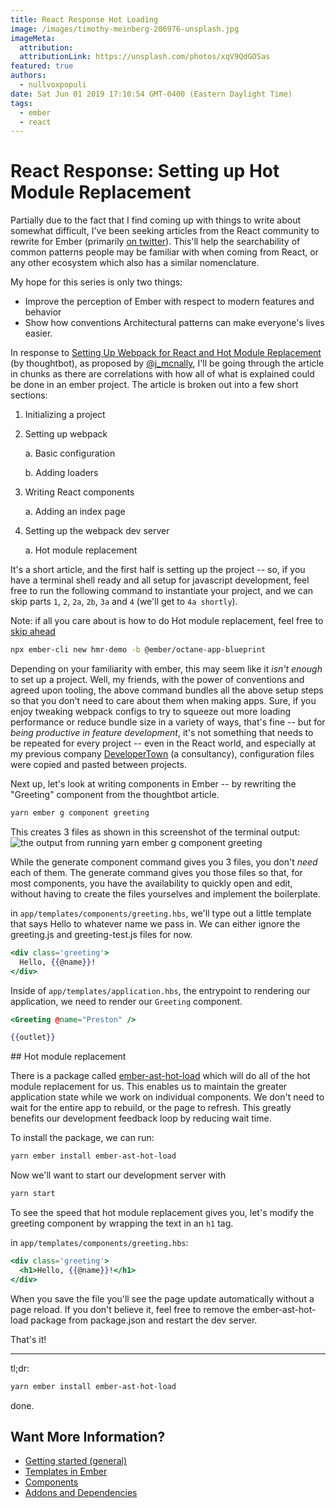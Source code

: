 ```yaml
---
title: React Response Hot Loading
image: /images/timothy-meinberg-206976-unsplash.jpg
imageMeta:
  attribution:
  attributionLink: https://unsplash.com/photos/xqV9QdGOSas
featured: true
authors:
  - nullvoxpopuli
date: Sat Jun 01 2019 17:10:54 GMT-0400 (Eastern Daylight Time)
tags:
  - ember
  - react
---
```


# React Response: Setting up Hot Module Replacement

Partially due to the fact that I find coming up with things to write about somewhat difficult, I've been seeking articles from the React community to rewrite for Ember (primarily [on twitter](https://twitter.com/nullvoxpopuli/status/1134602455088619521)). This'll help the searchability of common patterns people may be familiar with when coming from React, or any other ecosystem which also has a similar nomenclature.

My hope for this series is only two things:
 - Improve the perception of Ember with respect to modern features and behavior
 - Show how conventions Architectural patterns can make everyone's lives easier.


In response to [Setting Up Webpack for React and Hot Module Replacement](https://thoughtbot.com/blog/setting-up-webpack-for-react-and-hot-module-replacement) (by thoughtbot), as proposed by [@j_mcnally](https://twitter.com/j_mcnally/status/1134844414256386048), I'll be going through the article in chunks as there are correlations with how all of what is explained could be done in an ember project.
The article is broken out into a few short sections:

1. Initializing a project

2. Setting up webpack

    a. Basic configuration

    b. Adding loaders

 3. Writing React components

    a. Adding an index page

 4. Setting up the webpack dev server

    a. Hot module replacement

It's a short article, and the first half is setting up the project -- so, if you have a terminal shell ready and all setup for javascript development, feel free to run the following command to instantiate your project, and we can skip parts `1`, `2`, `2a`, `2b`, `3a` and `4` (we'll get to `4a shortly`).

Note: if all you care about is how to do Hot module replacement, feel free to [skip ahead](#hmr)

```bash
npx ember-cli new hmr-demo -b @ember/octane-app-blueprint
```

Depending on your familiarity with ember, this may seem like it _isn't enough_ to set up a project. Well, my friends, with the power of conventions and agreed upon tooling, the above command bundles all the above setup steps so that you don't need to care about them when making apps.  Sure, if you enjoy tweaking webpack configs to try to squeeze out more loading performance or reduce bundle size in a variety of ways, that's fine -- but for _being productive in feature development_, it's not something that needs to be repeated for every project -- even in the React world, and especially at my previous company [DeveloperTown](http://developertown.com/) (a consultancy), configuration files were copied and pasted between projects.

Next up, let's look at writing components in Ember -- by rewriting the "Greeting" component from the thoughtbot article.

```bash
yarn ember g component greeting
```
This creates 3 files as shown in this screenshot of the terminal output:
![the output from running yarn ember g component greeting](/images/posts/2019-06-01-hot-loading/generate-component.png)

While the generate component command gives you 3 files, you don't _need_ each of them. The generate command gives you those files so that, for most components, you have the availability to quickly open and edit, without having to create the files yourselves and implement the boilerplate.


in `app/templates/components/greeting.hbs`, we'll type out a little template that says Hello to whatever name we pass in. We can either ignore the greeting.js and greeting-test.js files for now.
```hbs
<div class='greeting'>
  Hello, {{@name}}!
</div>
```


Inside of `app/templates/application.hbs`, the entrypoint to rendering our application, we need to render our `Greeting` component.

```hbs
<Greeting @name="Preston" />

{{outlet}}
```


<span id='hmr' />
## Hot module replacement

There is a package called [ember-ast-hot-load](https://github.com/lifeart/ember-ast-hot-load) which will do all of the hot module replacement for us. This enables us to maintain the greater application state while we work on individual components. We don't need to wait for the entire app to rebuild, or the page to refresh. This greatly benefits our development feedback loop by reducing wait time.

To install the package, we can run:

```bash
yarn ember install ember-ast-hot-load
```

Now we'll want to start our development server with

```bash
yarn start
```


To see the speed that hot module replacement gives you, let's modify the greeting component by wrapping the text in an `h1` tag.


in `app/templates/components/greeting.hbs`:
```hbs
<div class='greeting'>
  <h1>Hello, {{@name}}!</h1>
</div>
```

When you save the file you'll see the page update automatically without a page reload. If you don't believe it, feel free to remove the ember-ast-hot-load package from package.json and restart the dev server.


That's it!

<hr />

tl;dr:

```bash
yarn ember install ember-ast-hot-load
```

done.

## Want More Information?
 - [Getting started (general)](https://guides.emberjs.com/release/getting-started/quick-start/)
 - [Templates in Ember](https://guides.emberjs.com/release/templates/handlebars-basics/)
 - [Components](https://guides.emberjs.com/release/components/defining-a-component/)
 - [Addons and Dependencies](https://guides.emberjs.com/release/addons-and-dependencies/managing-dependencies/)
